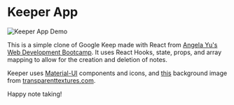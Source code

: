 # Keeper App

<img src="![KeeperDemo](https://user-images.githubusercontent.com/81034301/213383953-f881a658-ebbf-426b-9645-f7408e9fdc1d.png)" alt="Keeper App Demo" />

This is a simple clone of Google Keep made with React from [Angela Yu's Web Development Bootcamp](https://www.udemy.com/course/the-complete-web-development-bootcamp/). It uses React Hooks, state, props, and array mapping to allow for the creation and deletion of notes.

Keeper uses [Material-UI](https://material-ui.com/) components and icons, and [this](https://www.transparenttextures.com/patterns/cubes.png) background image from [transparenttextures.com](https://www.transparenttextures.com/).

Happy note taking!

